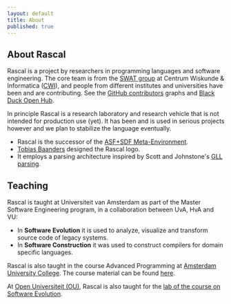```yaml
---
layout: default
title: About
published: true
---
```


## About Rascal

Rascal is a project by researchers in programming languages and software engineering. The core team is from the [SWAT group](https://www.cwi.nl/research/groups/software-analysis-and-transformation) at Centrum Wiskunde & Informatica ([CWI](http://www.cwi.nl)), and people from different institutes and universities have been and are contributing. See the [GitHub contributors](https://github.com/cwi-swat/rascal/graphs/contributors) graphs and [Black Duck Open Hub](https://www.openhub.net/p/rascal).

In principle Rascal is a research laboratory and research vehicle that is not intended for production use (yet). It has been and is used in serious projects however and we plan to stabilize the language eventually.

- Rascal is the successor of the [ASF+SDF Meta-Environment](http://www.meta-environment.org/).
- [Tobias Baanders](https://www.facebook.com/tobias.baanders) designed the Rascal logo.
- It employs a parsing architecture inspired by Scott and Johnstone's [GLL parsing](https://doi.org/10.1016/j.entcs.2010.08.041).

## Teaching

Rascal is taught at Universiteit van Amsterdam as part of the Master Software Engineering program, in a collaboration between UvA, HvA and VU:

 - In **Software Evolution** it is used to analyze, visualize and transform source code of legacy systems.
 - In **Software Construction** it was used to construct compilers for domain specific languages.

Rascal is also taught in the course Advanced Programming at [Amsterdam University College](http://www.auc.nl/). The course material can be found [here](http://homepages.cwi.nl/~paulk/courses/AdvancedProgramming/).

At [Open Universiteit (OU)](http://www.ou.nl/), Rascal is also taught for the [lab of the course on Software Evolution](http://srv-hrl-60.web.pwo.ou.nl/is-bin/INTERSHOP.enfinity/eCS/Store/nl/-/EUR/DisplayProductInformation-Start;sid=xBEvJTZV2BRwonkYM6wumSLEJR4KtBZs6Ys=?ProductID=TIqRFIUBxvgAAAEqYermWPpw&CategoryID=HdiRFIUBf6oAAAEC3khwbcrA&Uitgebreid=JA).
